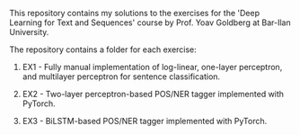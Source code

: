 This repository contains my solutions to the exercises for the 'Deep Learning for Text and Sequences' course by Prof. Yoav Goldberg at Bar-Ilan University.

The repository contains a folder for each exercise:

1. EX1 - Fully manual implementation of log-linear, one-layer perceptron, and multilayer perceptron for sentence classification.

2. EX2 - Two-layer perceptron-based POS/NER tagger implemented with PyTorch. 

3. EX3 - BiLSTM-based POS/NER tagger implemented with PyTorch.
